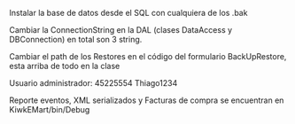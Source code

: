 Instalar la base de datos desde el SQL con cualquiera de los .bak

Cambiar la ConnectionString en la DAL (clases DataAccess y DBConnection) en total son 3 string.

Cambiar el path de los Restores en el código del formulario BackUpRestore, esta arriba de todo en la clase

Usuario administrador:
45225554
Thiago1234

Reporte eventos, XML serializados y Facturas de compra se encuentran en KiwkEMart/bin/Debug
